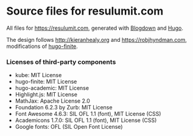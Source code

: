 Source files for resulumit.com
=================================

All files for https://resulumit.com, generated with [Blogdown](https://github.com/rstudio/blogdown) and [Hugo](http://gohugo.io/).

The design follows http://kieranhealy.org and https://robjhyndman.com, modifications of [hugo-finite](https://github.com/lambdafu/hugo-finite). 


### Licenses of third-party components

* kube: MIT License
* hugo-finite: MIT License
* hugo-academic: MIT License
* Highlight.js: MIT License
* MathJax: Apache License 2.0
* Foundation 6.2.3 by Zurb: MIT License
* Font Awesome 4.6.3: SIL OFL 1.1 (font), MIT License (CSS)
* Academicons 1.7.0: SIL OFL 1.1 (font), MIT License (CSS)
* Google fonts: OFL (SIL Open Font License)